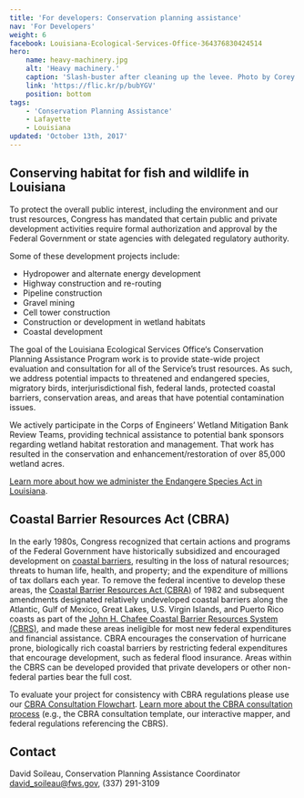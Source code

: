 ```yaml
---
title: 'For developers: Conservation planning assistance'
nav: 'For Developers'
weight: 6
facebook: Louisiana-Ecological-Services-Office-364376830424514
hero:
    name: heavy-machinery.jpg
    alt: 'Heavy machinery.'
    caption: 'Slash-buster after cleaning up the levee. Photo by Corey Douglas.'
    link: 'https://flic.kr/p/bubYGV'
    position: bottom
tags:
    - 'Conservation Planning Assistance'
    - Lafayette
    - Louisiana
updated: 'October 13th, 2017'
---
```


## Conserving habitat for fish and wildlife in Louisiana

To protect the overall public interest, including the environment and our trust resources, Congress has mandated that certain public and private development activities require formal authorization and approval by the Federal Government or state agencies with delegated regulatory authority.
 
Some of these development projects include:

  - Hydropower and alternate energy development
  - Highway construction and re-routing
  - Pipeline construction
  - Gravel mining
  - Cell tower construction
  - Construction or development in wetland habitats
  - Coastal development
 
The goal of the Louisiana Ecological Services Office‘s Conservation Planning Assistance Program work is to provide state-wide project evaluation and consultation for all of the Service’s trust resources. As such, we address potential impacts to threatened and endangered species, migratory birds, interjurisdictional fish, federal lands, protected coastal barriers, conservation areas, and areas that have potential contamination issues. 

We actively participate in the Corps of Engineers’ Wetland Mitigation Bank Review Teams, providing technical assistance to potential bank sponsors regarding wetland habitat restoration and management.  That work has resulted in the conservation and enhancement/restoration of over 85,000 wetland acres.

[Learn more about how we administer the Endangere Species Act in Louisiana](/lafayette/endangered-species-and-recovery).

## Coastal Barrier Resources Act (CBRA)

In the early 1980s, Congress recognized that certain actions and programs of the Federal Government have historically subsidized and encouraged development on [coastal barriers](https://www.fws.gov/CBRA/Coastal-Barriers.html), resulting in the loss of natural resources; threats to human life, health, and property; and the expenditure of millions of tax dollars each year.  To remove the federal incentive to develop these areas, the [Coastal Barrier Resources Act (CBRA)](https://www.fws.gov/CBRA/Legislation.html) of 1982 and subsequent amendments designated relatively undeveloped coastal barriers along the Atlantic, Gulf of Mexico, Great Lakes, U.S. Virgin Islands, and Puerto Rico coasts as part of the [John H. Chafee Coastal Barrier Resources System (CBRS)](https://www.fws.gov/CBRA/Act.html#CBRS), and made these areas ineligible for most new federal expenditures and financial assistance. CBRA encourages the conservation of hurricane prone, biologically rich coastal barriers by restricting federal expenditures that encourage development, such as federal flood insurance. Areas within the CBRS can be developed provided that private developers or other non-federal parties bear the full cost.

To evaluate your project for consistency with CBRA regulations please use our [CBRA Consultation Flowchart](https://www.fws.gov/cbra/documents/CBRA_Consultation_Flowchart_2018_02_01.pdf).  [Learn more about the CBRA consultation process](https://www.fws.gov/cbra/Consultations.html) (e.g., the CBRA consultation template, our interactive mapper, and federal regulations referencing the CBRS).

## Contact

David Soileau, Conservation Planning Assistance Coordinator  
[david_soileau@fws.gov](mailto:david_soileau@fws.gov), (337) 291-3109
